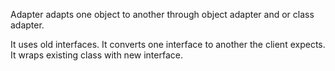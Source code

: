 Adapter adapts one object to another through object adapter and or class adapter.

It uses old interfaces. It converts one interface to another the client expects. It wraps existing class with new interface.